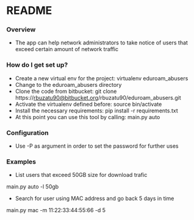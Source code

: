 # README #

### Overview ###
    
 * The app can help network administrators to take notice of users that exceed certain amount of network traffic

### How do I get set up? ###

 * Create a new virtual env for the project: virtualenv eduroam_abusers
 * Change to the eduroam_abusers directory
 * Clone the code from bitbucket: git clone https://rbuzatu90@bitbucket.org/rbuzatu90/eduroam_abusers.git
 * Activate the virtualenv defined before: source bin/activate
 * Install the necessary requirements: pip install -r requirements.txt
 * At this point you can use this tool by calling: main.py auto

### Configuration ###

* Use -P as argument in order to set the password for further uses

### Examples ###

 * List users that exceed 50GB size for download trafic
  
  main.py auto -l 50gb
  
 * Search for user using MAC address and go back 5 days in time
  
  main.py mac -m 11:22:33:44:55:66 -d 5